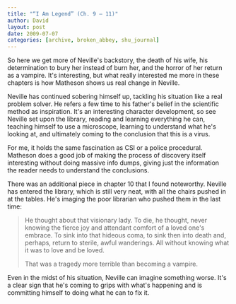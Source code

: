```yaml
---
title: "“I Am Legend” (Ch. 9 – 11)"
author: David
layout: post
date: 2009-07-07
categories: [archive, broken_abbey, shu_journal]
---
```


So here we get more of Neville's backstory, the death of his wife, his
determination to bury her instead of burn her, and the horror of her return as a
vampire. It's interesting, but what really interested me more in these chapters
is how Matheson shows us real change in Neville.

Neville has continued sobering himself up, tackling his situation like a real
problem solver. He refers a few time to his father's belief in the scientific
method as inspiration. It's an interesting character development, so see Neville
set upon the library, reading and learning everything he can, teaching himself
to use a microscope, learning to understand what he's looking at, and ultimately
coming to the conclusion that this is a virus.

For me, it holds the same fascination as CSI or a police procedural. Matheson
does a good job of making the process of discovery itself interesting without
doing massive info dumps, giving just the information the reader needs to
understand the conclusions.

There was an additional piece in chapter 10 that I found noteworthy. Neville has
entered the library, which is still very neat, with all the chairs pushed in at
the tables. He's imaging the poor librarian who pushed them in the last time:

> He thought about that visionary lady. To die, he thought, never knowing the
> fierce joy and attendant comfort of a loved one's embrace. To sink into that
> hideous coma, to sink then into death and, perhaps, return to sterile, awful
> wanderings. All without knowing what it was to love and be loved.
>
> That was a tragedy more terrible than becoming a vampire.

Even in the midst of his situation, Neville can imagine something worse. It's a
clear sign that he's coming to grips with what's happening and is committing
himself to doing what he can to fix it.
